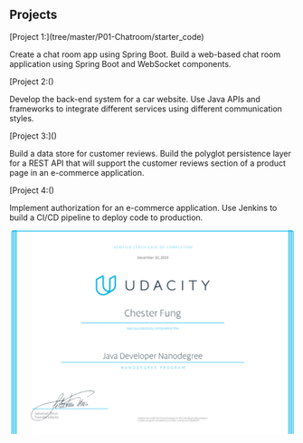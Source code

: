 <h2>Projects</h2>
[Project 1:](tree/master/P01-Chatroom/starter_code) <p>Create a chat room app using Spring Boot. Build a web-based chat room application using Spring Boot and WebSocket components.</p>
[Project 2:()	<p>Develop the back-end system for a car website. Use Java APIs and frameworks to integrate different services using different communication styles.</p>
[Project 3:]() <p>Build a data store for customer reviews. Build the polyglot persistence layer for a REST API that will support the customer reviews section of a product page in an e-commerce application.</p>
[Project 4:() <p>Implement authorization for an e-commerce application. Use Jenkins to build a CI/CD pipeline to deploy code to production.</p>

![](java_developer_nanodegree.png)